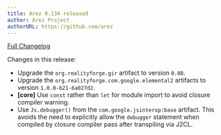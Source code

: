 ```yaml
---
title: Arez 0.134 released
author: Arez Project
authorURL: https://github.com/arez
---
```


[Full Changelog](https://github.com/arez/arez/compare/v0.133...v0.134)

Changes in this release:

* Upgrade the `org.realityforge.gir` artifact to version `0.08`.
* Upgrade the `org.realityforge.com.google.elemental2` artifacts to version `1.0.0-b21-6a027d2`.
* **\[core\]** Use `const` rather than `let` for module import to avoid closure compiler warning.
* Use `Js.debugger()` from the `com.google.jsinterop:base` artifact. This avoids the need to explicitly
  allow the `debugger` statement when compiled by closure compiler pass after transpiling via J2CL.

